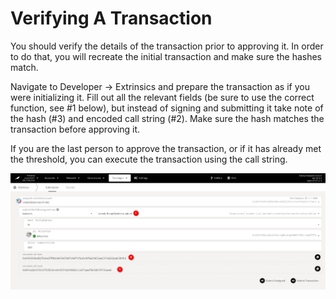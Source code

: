 # Verifying A Transaction

You should verify the details of the transaction prior to approving it. In order to do that, you will recreate the initial transaction and make sure the hashes match.

Navigate to Developer -> Extrinsics and prepare the transaction as if you were initializing it. Fill out all the relevant fields (be sure to use the correct function, see #1 below), but instead of signing and submitting it take note of the hash (#3) and encoded call string (#2). Make sure the hash matches the transaction before approving it.

If you are the last person to approve the transaction, or if it has already met the threshold, you can execute the transaction using the call string.

![](<../.gitbook/assets/Screenshot_20211020_063827.png>)
